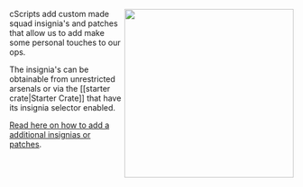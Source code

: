 <img align="right" width="300" src="https://github.com/7Cav/cScripts/blob/master/resourses/wikigfx/Insignias_Arsenal.png">cScripts add custom made squad insignia's and patches that allow us to add make some personal touches to our ops.

The insignia's can be obtainable from unrestricted arsenals or via the [[starter crate|Starter Crate]] that have its insignia selector enabled. 

[Read here on how to add a additional insignias or patches](https://github.com/7Cav/cScripts/wiki/How-to-add-a-insignia). 